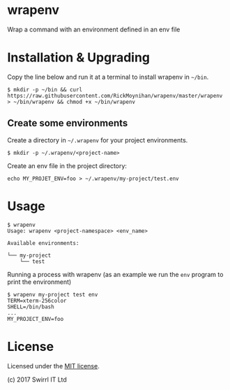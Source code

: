 # wrapenv

Wrap a command with an environment defined in an env file

# Installation & Upgrading

Copy the line below and run it at a terminal to install wrapenv in
`~/bin`.

```
$ mkdir -p ~/bin && curl https://raw.githubusercontent.com/RickMoynihan/wrapenv/master/wrapenv > ~/bin/wrapenv && chmod +x ~/bin/wrapenv
```

## Create some environments

Create a directory in `~/.wrapenv` for your project environments.

`$ mkdir -p ~/.wrapenv/<project-name>`

Create an env file in the project directory:

`echo MY_PROJET_ENV=foo > ~/.wrapenv/my-project/test.env`

# Usage

```
$ wrapenv
Usage: wrapenv <project-namespace> <env_name>

Available environments:

└── my-project
    └── test

```

Running a process with wrapenv (as an example we run the `env` program to print the environment)

```
$ wrapenv my-project test env
TERM=xterm-256color
SHELL=/bin/bash
...
MY_PROJECT_ENV=foo
```

# License

Licensed under the [MIT license](https://opensource.org/licenses/MIT).

(c) 2017 Swirrl IT Ltd

